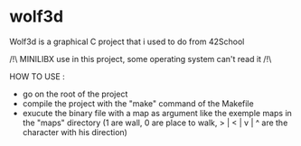 # wolf3d
Wolf3d is a graphical C project that i used to do from 42School

/!\ MINILIBX use in this project, some operating system can't read it /!\

HOW TO USE :

- go on the root of the project
- compile the project with the "make" command of the Makefile
- exucute the binary file with a map as argument like the exemple maps in the "maps" directory
(1 are wall, 0 are place to walk, > | < | v | ^ are the character with his direction)
